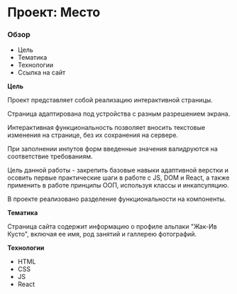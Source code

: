 # Проект: Место

### Обзор

* Цель
* Тематика
* Технологии
* Ссылка на сайт

**Цель**

Проект представляет собой реализацию интерактивной страницы.

Страница адаптирована под устройства с разным разрешением экрана.

Интерактивная функциональность позволяет вносить текстовые изменения на странице, без их сохранения на сервере.

При заполнении инпутов форм введенные значения валидруются на соответствие требованиям.

Цель данной работы - закрепить базовые навыки адаптивной верстки и осовить первые практические шаги в работе с JS, DOM и React, а также применить в работе принципы ООП, используя классы и инкапсуляцию.

В проекте реализовано разделение функциональности на компоненты.

**Тематика**

Страница сайта содержит информацию о профиле альпаки "Жак-Ив Кусто", включая ее имя, род занятий и галлерею фотографий.

**Технологии**

* HTML
* CSS
* JS
* React